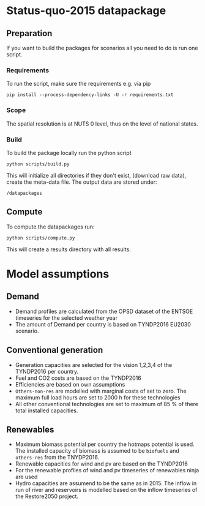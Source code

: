 # Status-quo-2015 datapackage

## Preparation

If you want to build the packages for scenarios all you need to do is run one
script.

### Requirements

To run the script, make sure the requirements e.g. via pip

    pip install --process-dependency-links -U -r requirements.txt

### Scope

The spatial resolution is at NUTS 0 level, thus on the level of national states.

### Build

To build the package locally run the python script

    python scripts/build.py

This will initialize all directories if they don't exist, (download raw data),
create the meta-data file. The output data are stored under:

    /datapackages

## Compute

To compute the datapackages run:

    python scripts/compute.py 

  This will create a results directory with all results.

# Model assumptions

## Demand

* Demand profiles are calculated from the OPSD dataset of the ENTSOE
timeseries for the selected weather year
* The amount of Demand per country is based on TYNDP2016 EU2030 scenario.

## Conventional generation

* Generation capacities are selected for the vision 1,2,3,4 of the
TYNDP2016 per country.
* Fuel and CO2 costs are based on the TYNDP2016  
* Efficiencies are based on own assumptions
* `Others-non-res` are modelled with marginal costs of set to zero. The maximum
full load hours are set to 2000 h for these technologies
* All other conventional technologies are set to maximum of 85 % of there total
installed capacities.   

## Renewables

* Maximum biomass potential per country the hotmaps potential is used. The
installed capacity of biomass is assumed to be `biofuels` and `others-res`
from the TNYDP2016.
* Renewable capacities for wind and pv are based on the TYNDP2016
* For the renewable profiles of wind and pv timeseries of renewables ninja are used
* Hydro capacities are assumend to be the same as in 2015. The inflow in run of river and
reservoirs is modelled based on the inflow timeseries of the Restore2050 project.  
